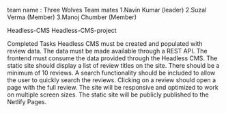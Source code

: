 team name : Three Wolves
Team mates 1.Navin Kumar (leader) 2.Suzal Verma (Member) 3.Manoj Chumber (Member)

Headless-CMS
Headless-CMS-project

Completed Tasks
 Headless CMS must be created and populated with review data. The data must be made available through a REST API.
 The frontend must consume the data provided through the Headless CMS.
 The static site should display a list of review titles on the site. There should be a minimum of 10 reviews.
 A search functionality should be included to allow the user to quickly search the reviews.
 Clicking on a review should open a page with the full review.
 The site will be responsive and optimized to work on multiple screen sizes.
 The static site will be publicly published to the Netlify Pages.
 
